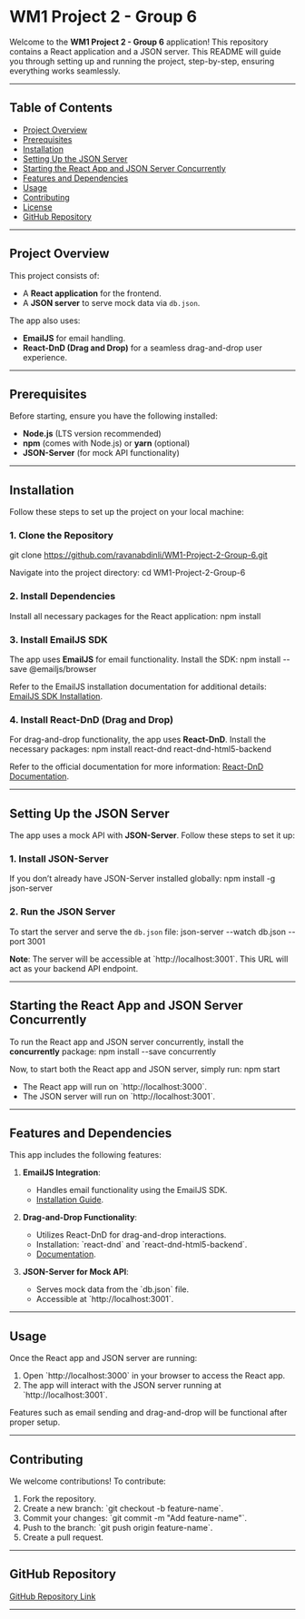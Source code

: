 
# WM1 Project 2 - Group 6

Welcome to the **WM1 Project 2 - Group 6** application! This repository contains a React application and a JSON server. This README will guide you through setting up and running the project, step-by-step, ensuring everything works seamlessly.

---

## Table of Contents
- [Project Overview](#project-overview)
- [Prerequisites](#prerequisites)
- [Installation](#installation)
- [Setting Up the JSON Server](#setting-up-the-json-server)
- [Starting the React App and JSON Server Concurrently](#starting-the-react-app-and-json-server-concurrently)
- [Features and Dependencies](#features-and-dependencies)
- [Usage](#usage)
- [Contributing](#contributing)
- [License](#license)
- [GitHub Repository](#github-repository)

---

## Project Overview

This project consists of:
- A **React application** for the frontend.
- A **JSON server** to serve mock data via `db.json`.

The app also uses:
- **EmailJS** for email handling.
- **React-DnD (Drag and Drop)** for a seamless drag-and-drop user experience.

---

## Prerequisites

Before starting, ensure you have the following installed:
- **Node.js** (LTS version recommended)
- **npm** (comes with Node.js) or **yarn** (optional)
- **JSON-Server** (for mock API functionality)

---

## Installation

Follow these steps to set up the project on your local machine:

### 1. Clone the Repository
git clone https://github.com/ravanabdinli/WM1-Project-2-Group-6.git

Navigate into the project directory:
cd WM1-Project-2-Group-6

### 2. Install Dependencies
Install all necessary packages for the React application:
npm install

### 3. Install EmailJS SDK
The app uses **EmailJS** for email functionality. Install the SDK:
npm install --save @emailjs/browser

Refer to the EmailJS installation documentation for additional details: [EmailJS SDK Installation](https://www.emailjs.com/docs/sdk/installation/).

### 4. Install React-DnD (Drag and Drop)
For drag-and-drop functionality, the app uses **React-DnD**. Install the necessary packages:
npm install react-dnd react-dnd-html5-backend

Refer to the official documentation for more information: [React-DnD Documentation](https://react-dnd.github.io/react-dnd/about).

---

## Setting Up the JSON Server

The app uses a mock API with **JSON-Server**. Follow these steps to set it up:

### 1. Install JSON-Server
If you don’t already have JSON-Server installed globally:
npm install -g json-server

### 2. Run the JSON Server
To start the server and serve the `db.json` file:
json-server --watch db.json --port 3001

**Note**: The server will be accessible at \`http://localhost:3001\`. This URL will act as your backend API endpoint.

---

## Starting the React App and JSON Server Concurrently

To run the React app and JSON server concurrently, install the **concurrently** package:
npm install --save concurrently



Now, to start both the React app and JSON server, simply run:
npm start

- The React app will run on \`http://localhost:3000\`.
- The JSON server will run on \`http://localhost:3001\`.

---

## Features and Dependencies

This app includes the following features:
1. **EmailJS Integration**:
   - Handles email functionality using the EmailJS SDK.
   - [Installation Guide](https://www.emailjs.com/docs/sdk/installation/).

2. **Drag-and-Drop Functionality**:
   - Utilizes React-DnD for drag-and-drop interactions.
   - Installation: \`react-dnd\` and \`react-dnd-html5-backend\`.
   - [Documentation](https://react-dnd.github.io/react-dnd/about).

3. **JSON-Server for Mock API**:
   - Serves mock data from the \`db.json\` file.
   - Accessible at \`http://localhost:3001\`.

---

## Usage

Once the React app and JSON server are running:
1. Open \`http://localhost:3000\` in your browser to access the React app.
2. The app will interact with the JSON server running at \`http://localhost:3001\`.

Features such as email sending and drag-and-drop will be functional after proper setup.

---

## Contributing

We welcome contributions! To contribute:
1. Fork the repository.
2. Create a new branch: \`git checkout -b feature-name\`.
3. Commit your changes: \`git commit -m "Add feature-name"\`.
4. Push to the branch: \`git push origin feature-name\`.
5. Create a pull request.

---

## GitHub Repository

[GitHub Repository Link](https://github.com/ravanabdinli/WM1-Project-2-Group-6)

---
